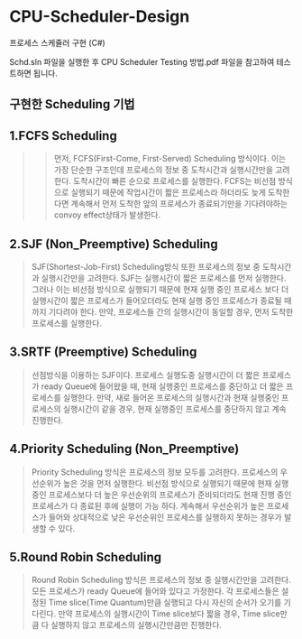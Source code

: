 # CPU-Scheduler-Design
프로세스 스케쥴러 구현 (C#)

Schd.sln 파일을 실행한 후 CPU Scheduler Testing 방법.pdf 파일을 참고하여 테스트하면 됩니다.

## 구현한 Scheduling 기법

1.FCFS Scheduling
---
>>먼저, FCFS(First-Come, First-Served) Scheduling 방식이다. 이는 가장 단순한 구조인데 프로세스의 정보 중 도착시간과 실행시간만을 고려한다. 도착시간이 빠른 순으로 프로세스를 실행한다. FCFS는 비선점 방식으로 실행되기 때문에 작업시간이 짧은 프로세스라 하더라도 늦게 도착한다면 계속해서 먼저 도착한 앞의 프로세스가 종료되기만을 기다려야하는 convoy effect상태가 발생한다.

2.SJF (Non_Preemptive) Scheduling
---
>SJF(Shortest-Job-First) Scheduling방식 또한 프로세스의 정보 중 도착시간과 실행시간만을 고려한다. SJF는 실행시간이 짧은 프로세스를 먼저 실행한다. 그러나 이는 비선점 방식으로 실행되기 때문에 현재 실행 중인 프로세스 보다 더 실행시간이 짧은 프로세스가 들어오더라도 현재 실행 중인 프로세스가 종료될 때 까지 기다려야 한다. 만약,  프로세스들 간의 실행시간이 동일할 경우, 먼저 도착한 프로세스를 실행한다.

3.SRTF (Preemptive) Scheduling
---
>선점방식을 이용하는 SJF이다. 프로세스 실행도중 실행시간이 더 짧은 프로세스가 ready Queue에 들어왔을 때, 현재 실행중인 프로세스를 중단하고 더 짧은 프로세스를 실행한다. 만약, 새로 들어온 프로세스의 실행시간과 현재 실행중인 프로세스의 실행시간이 같을 경우, 현재 실행중인 프로세스를 중단하지 않고 계속 진행한다. 

4.Priority Scheduling (Non_Preemptive)
---
>Priority Scheduling 방식은 프로세스의 정보 모두를 고려한다. 프로세스의 우선순위가 높은 것을 먼저 실행한다. 비선점 방식으로 실행되기 때문에 현재 실행중인 프로세스보다 더 높은 우선순위의 프로세스가 준비되더라도 현재 진행 중인 프로세스가 다 종료된 후에 실행이 가능 하다. 계속해서 우선순위가 높은 프로세스가 들어와 상대적으로 낮은 우선순위인 프로세스를 실행하지 못하는 경우가 발생할 수 있다.

5.Round Robin Scheduling
---
>Round Robin Scheduling 방식은 프로세스의 정보 중 실행시간만을 고려한다.
모든 프로세스가 ready Queue에 들어와 있다고 가정한다. 각 프로세스들은 설정된 Time slice(Time Quantum)만큼 실행되고 다시 자신의 순서가 오기를 기다린다. 만약 프로세스의 실행시간이 Time slice보다 짧을 경우, Time slice만큼 다 실행하지 않고 프로세스의 실행시간만큼만 진행한다.



